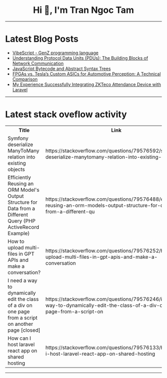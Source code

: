 <h1 align="center">Hi 👋, I'm Tran Ngoc Tam</h1>

---

# Latest Blog Posts 
<!-- BLOG-POST-LIST:START -->
- [VibeScript - GenZ programming language](https://dev.to/grahamthedev/vibescript-genz-programming-language-2l0b)
- [Understanding Protocol Data Units &lpar;PDUs&rpar;: The Building Blocks of Network Communication](https://dev.to/keploy/understanding-protocol-data-units-pdus-the-building-blocks-of-network-communication-4923)
- [JavaScript Bytecode and Abstract Syntax Trees](https://dev.to/omriluz1/javascript-bytecode-and-abstract-syntax-trees-281i)
- [FPGAs vs. Tesla’s Custom ASICs for Automotive Perception: A Technical Comparison](https://dev.to/carolineee/fpgas-vs-teslas-custom-asics-for-automotive-perception-a-technical-comparison-42j2)
- [My Experience Successfully Integrating ZKTeco Attendance Device with Laravel](https://dev.to/mohamed_kamel_3e7f158103e/my-experience-successfully-integrating-zkteco-attendance-device-with-laravel-5550)
<!-- BLOG-POST-LIST:END -->

---

# Latest stack oveflow activity
<table>
  <tr><th>Title</th><th>Link</th></tr>
  <!-- STACKOVERFLOW:START --><tr><td>Symfony deserialize ManyToMany relation into existing objects</td><td>https://stackoverflow.com/questions/79576592/symfony-deserialize-manytomany-relation-into-existing-objects</td></tr><tr><td>Efficiently Reusing an ORM Model&#39;s Output Structure for Data from a Different Query &lpar;PHP ActiveRecord Example&rpar;</td><td>https://stackoverflow.com/questions/79576488/efficiently-reusing-an-orm-models-output-structure-for-data-from-a-different-qu</td></tr><tr><td>How to upload multi-files in GPT APIs and make a conversation?</td><td>https://stackoverflow.com/questions/79576252/how-to-upload-multi-files-in-gpt-apis-and-make-a-conversation</td></tr><tr><td>I need a way to dynamically edit the class of a div on one page from a script on another page [closed]</td><td>https://stackoverflow.com/questions/79576246/i-need-a-way-to-dynamically-edit-the-class-of-a-div-on-one-page-from-a-script-on</td></tr><tr><td>How can I host laravel react app on shared hosting</td><td>https://stackoverflow.com/questions/79576133/how-can-i-host-laravel-react-app-on-shared-hosting</td></tr><!-- STACKOVERFLOW:END -->
</table>

---


